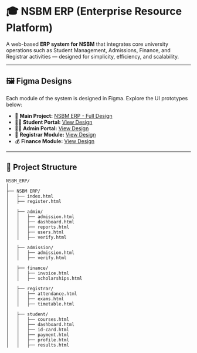 # 🎓 NSBM ERP (Enterprise Resource Platform)

A web-based **ERP system for NSBM** that integrates core university operations such as Student Management, Admissions, Finance, and Registrar activities — designed for simplicity, efficiency, and scalability.

---

## 🖼️ Figma Designs

Each module of the system is designed in Figma. Explore the UI prototypes below:

- 🎨 **Main Project:** [NSBM ERP - Full Design](https://www.figma.com/design/Sr5XxbNgxNKynJEB6fD61U/NSBM-ERP?node-id=30-1765&t=lbmxtx5HzdxgTfMo-1)
- 👨‍🎓 **Student Portal:** [View Design](https://www.figma.com/proto/Sr5XxbNgxNKynJEB6fD61U/NSBM-ERP?node-id=18-1519&p=f&t=VXU2Hd3kNRJKpmZY-1&scaling=min-zoom&content-scaling=fixed&page-id=0%3A1&starting-point-node-id=18%3A1519&show-proto-sidebar=1)
- 🧑‍💼 **Admin Portal:** [View Design](https://www.figma.com/design/Sr5XxbNgxNKynJEB6fD61U/NSBM-ERP?node-id=1-163&t=LQ13u360QXWpKnAx-1)
- 🧾 **Registrar Module:** [View Design](https://www.figma.com/design/Sr5XxbNgxNKynJEB6fD61U/NSBM-ERP?node-id=28-1363&t=LQ13u360QXWpKnAx-1)
- 💰 **Finance Module:** [View Design](https://www.figma.com/design/Sr5XxbNgxNKynJEB6fD61U/NSBM-ERP?node-id=30-1765&t=LQ13u360QXWpKnAx-1)

---

## 📁 Project Structure

```plaintext
NSBM_ERP/
│
├── NSBM ERP/
│   ├── index.html
│   ├── register.html
│
│   ├── admin/
│   │   ├── admission.html
│   │   ├── dashboard.html
│   │   ├── reports.html
│   │   ├── users.html
│   │   ├── verify.html
│
│   ├── admission/
│   │   ├── admission.html
│   │   ├── verify.html
│
│   ├── finance/
│   │   ├── invoice.html
│   │   ├── scholarships.html
│
│   ├── registrar/
│   │   ├── attendance.html
│   │   ├── exams.html
│   │   ├── timetable.html
│
│   ├── student/
│   │   ├── courses.html
│   │   ├── dashboard.html
│   │   ├── id-card.html
│   │   ├── payment.html
│   │   ├── profile.html
│   │   ├── results.html
